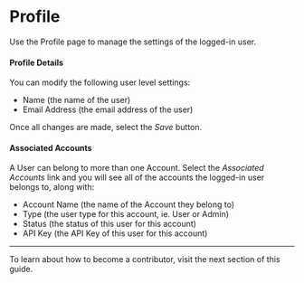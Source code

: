 # Profile

Use the Profile page to manage the settings of the logged-in user.

#### Profile Details

You can modify the following user level settings:

* Name (the name of the user)
* Email Address (the email address of the user)

Once all changes are made, select the _Save_ button.

#### Associated Accounts

A User can belong to more than one Account.  Select the _Associated Accounts_ link and you will see all of the accounts the logged-in user belongs to, along with:

* Account Name (the name of the Account they belong to)
* Type (the user type for this account, ie. User or Admin)
* Status (the status of this user for this account)
* API Key (the API Key of this user for this account)

****





To learn about how to become a contributor, visit the next section of this guide.
